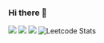 ### Hi there 👋

<!--
**Sourav-13/Sourav-13** is a ✨ _special_ ✨ repository because its `README.md` (this file) appears on your GitHub profile.

Here are some ideas to get you started:

- 🔭 I’m currently working on ...
- 🌱 I’m currently learning ...
- 👯 I’m looking to collaborate on ...
- 🤔 I’m looking for help with ...
- 💬 Ask me about ...
- 📫 How to reach me: ...
- 😄 Pronouns: ...
- ⚡ Fun fact: ...
-->
![](http://github-profile-summary-cards.vercel.app/api/cards/profile-details?username=sourav-13&theme=algolia)
![](http://github-profile-summary-cards.vercel.app/api/cards/most-commit-language?username=sourav-13&theme=algolia)
![](http://github-profile-summary-cards.vercel.app/api/cards/repos-per-language?username=sourav-13&theme=algolia)
![Leetcode Stats](https://leetcard.jacoblin.cool/user4460iJ)


